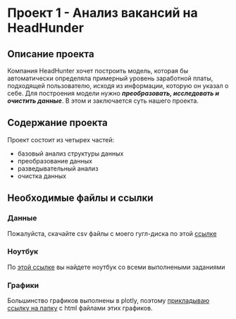 # Проект 1 - Анализ вакансий на HeadHunder

## Описание проекта
Компания HeadHunter хочет построить модель, которая бы автоматически определяла примерный уровень заработной платы, подходящей пользователю, исходя из информации, которую он указал о себе. Для построения модели нужно ***преобразовать, исследовать и очистить данные***. В этом и заключается суть нашего проекта.


## Содержание проекта

Проект состоит из четырех частей:
* базовый анализ структуры данных
* преобразование данных
* разведывательный анализ
* очистка данных

## Необходимые файлы и ссылки

### Данные
Пожалуйста, скачайте csv файлы с моего гугл-диска по этой [ссылке](https://drive.google.com/drive/folders/1sZdRQxi4I9q4qXVmaB4IJiqGlxx-VGAe?usp=sharing)

### Ноутбук
По [этой ссылке](https://github.com/eugeniabrown/Project-1/blob/main/Project%201.ipynb) вы найдете ноутбук со всеми выполнеными заданиями

### Графики
Большинство графиков выполнены в plotly, поэтому [прикладываю ccылку на папку](https://github.com/eugeniabrown/Project-1/tree/main/plotly) с html файлами этих графиков.